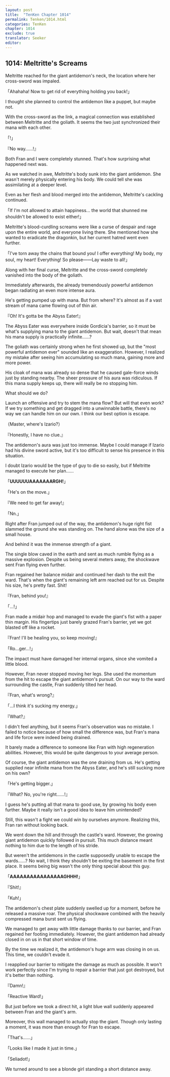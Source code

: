 ```yaml
---
layout: post
title:  "TenKen Chapter 1014"
permalink: Tenken/1014.html
categories: TenKen
chapter: 1014
exclude: true
translator: Seeker
editor: 
---
```

<h2>1014: Meltritte's Screams</h2>

Meltritte reached for the giant antidemon's neck, the location where her cross-sword was impaled.

「Ahahaha! Now to get rid of everything holding you back!」

I thought she planned to control the antidemon like a puppet, but maybe not.

With the cross-sword as the link, a magical connection was established between Meltritte and the goliath. It seems the two just synchronized their mana with each other.

「!」

『No way……!』

Both Fran and I were completely stunned. That's how surprising what happened next was.

As we watched in awe, Meltritte's body sunk into the giant antidemon. She wasn't merely physically entering his body. We could tell she was assimilating at a deeper level.

Even as her flesh and blood merged into the antidemon, Meltritte's cackling continued.

「If I'm not allowed to attain happiness... the world that shunned me shouldn't be allowed to exist either!」

Meltritte's blood-curdling screams were like a curse of despair and rage upon the entire world, and everyone living there. She mentioned how she wanted to eradicate the dragonkin, but her current hatred went even further.

「I've torn away the chains that bound you! I offer everything! My body, my soul, my heart! Everything! So please――Lay waste to all!」

Along with her final curse, Meltritte and the cross-sword completely vanished into the body of the goliath.

Immediately afterwards, the already tremendously powerful antidemon began radiating an even more intense aura.

He's getting pumped up with mana. But from where? It's almost as if a vast stream of mana came flowing out of thin air.

『Oh! It's gotta be the Abyss Eater!』

The Abyss Eater was everywhere inside Gordicia's barrier, so it must be what's supplying mana to the giant antidemon. But wait, doesn't that mean his mana supply is practically infinite……?

The goliath was certainly strong when he first showed up, but the "most powerful antidemon ever" sounded like an exaggeration. However, I realized my mistake after seeing him accumulating so much mana, gaining more and more power.

His cloak of mana was already so dense that he caused gale-force winds just by standing nearby. The sheer pressure of his aura was ridiculous. If this mana supply keeps up, there will really be no stopping him.

What should we do?

Launch an offensive and try to stem the mana flow? But will that even work? If we try something and get dragged into a unwinnable battle, there's no way we can handle him on our own. I think our best option is escape.

（Master, where's Izario?）

『Honestly, I have no clue.』

The antidemon's aura was just too immense. Maybe I could manage if Izario had his divine sword active, but it's too difficult to sense his presence in this situation.

I doubt Izario would be the type of guy to die so easily, but if Meltritte managed to execute her plan……

「**UUUUUUAAAAAAARGH!**」

「He's on the move.」

『We need to get far away!』

「Nn.」

Right after Fran jumped out of the way, the antidemon's huge right fist slammed the ground she was standing on. The hand alone was the size of a small house.

And behind it was the immense strength of a giant.

The single blow caved in the earth and sent as much rumble flying as a massive explosion. Despite us being several meters away, the shockwave sent Fran flying even further.

Fran regained her balance midair and continued her dash to the exit the ward. That's when the giant's remaining left arm reached out for us. Despite his size, he's pretty fast. Shit!

『Fran, behind you!』

「...!」

Fran made a midair hop and managed to evade the giant's fist with a paper thin margin. His fingertips just barely grazed Fran's barrier, yet we got blasted off like a rocket.

『Fran! I'll be healing you, so keep moving!』

「Ro...ger...!」

The impact must have damaged her internal organs, since she vomited a little blood.

However, Fran never stopped moving her legs. She used the momentum from the hit to escape the giant antidemon's pursuit. On our way to the ward surrounding the castle, Fran suddenly tilted her head.

『Fran, what's wrong?』

「...I think it's sucking my energy.」

『What?』

I didn't feel anything, but it seems Fran's observation was no mistake. I failed to notice because of how small the difference was, but Fran's mana and life force were indeed being drained.

It barely made a difference to someone like Fran with high regeneration abilities. However, this would be quite dangerous to your average person.

Of course, the giant antidemon was the one draining from us. He's getting supplied near infinite mana from the Abyss Eater, and he's still sucking more on his own?

「He's getting bigger.」

『What? No, you're right……!』

I guess he's putting all that mana to good use, by growing his body even further. Maybe it really isn't a good idea to leave him unintended?

Still, this wasn't a fight we could win by ourselves anymore. Realizing this, Fran ran without looking back.

We went down the hill and through the castle's ward. However, the growing giant antidemon quickly followed in pursuit. This much distance meant nothing to him due to the length of his stride.

But weren't the antidemons in the castle supposedly unable to escape the wards……? No wait, I think they shouldn't be exiting the basement in the first place. It seems being big wasn't the only thing special about this guy.

「**AAAAAAAAAAAAAAAAGHHH!**」

『Shit!』

「Kuh!」

The antidemon's chest plate suddenly swelled up for a moment, before he released a massive roar. The physical shockwave combined with the heavily compressed mana burst sent us flying.

We managed to get away with little damage thanks to our barrier, and Fran regained her footing immediately. However, the giant antidemon had already closed in on us in that short window of time.

By the time we realized it, the antidemon's huge arm was closing in on us. This time, we couldn't evade it.

I reapplied our barrier to mitigate the damage as much as possible. It won't work perfectly since I'm trying to repair a barrier that just got destroyed, but it's better than nothing.

『Damn!』

「Reactive Ward!」

But just before we took a direct hit, a light blue wall suddenly appeared between Fran and the giant's arm.

Moreover, this wall managed to actually stop the giant. Though only lasting a moment, it was more than enough for Fran to escape.

「That's……」

「Looks like I made it just in time.」

「Seliadot!」

We turned around to see a blonde girl standing a short distance away.


